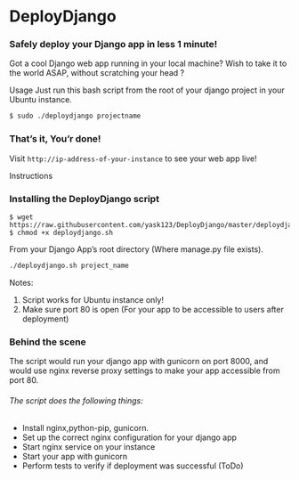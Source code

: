 # DeployDjango

### Safely deploy your Django app in less 1 minute!

Got a cool Django web app running in your local machine?
Wish to take it to the world ASAP, without scratching your head ?

Usage Just run this bash script from the root of your django project in your Ubuntu instance.

```bash
$ sudo ./deploydjango projectname
```

### That’s it, You’r done!


Visit `http://ip-address-of-your-instance` to see your web app live!

Instructions 

### Installing the DeployDjango script 
```
$ wget https://raw.githubusercontent.com/yask123/DeployDjango/master/deploydjango.sh
$ chmod +x deploydjango.sh
```

From your Django App’s root directory (Where manage.py file exists).
```bash
./deploydjango.sh project_name
```




Notes:

1. Script works for Ubuntu instance only!
2. Make sure port 80 is open (For your app to be accessible to users after deployment) 

### Behind the scene 

The script would run your django app with gunicorn on port 8000, and would use nginx reverse proxy settings to make your app accessible from port 80. 

###### The script does the following things:

* Install nginx,python-pip, gunicorn.
* Set up the correct nginx configuration for your django app
* Start nginx service on your instance
* Start your app with gunicorn
* Perform tests to verify if deployment was successful (ToDo)
